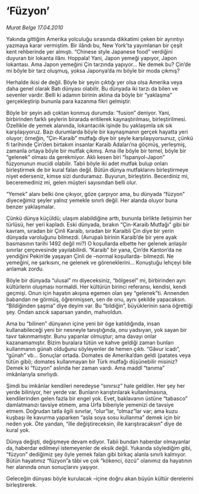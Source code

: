 # ‘Füzyon’

*Murat Belge 17.04.2010*

<div class="yazi"><p>Yakında gittiğim Amerika yolculuğu sırasında dikkatimi çeken bir ayrıntıyı yazmaya karar vermiştim. Bir ilândı bu, New York’ta yayımlanan bir çeşit kent rehberinde yer almıştı. “Chinese style Japanese food” verdiğini duyuran bir lokanta ilânı. Hoppala! Yani, Japon yemeği yapıyor, Japon lokantası. Ama Japon yemeğini Çin tarzında yapıyor... Ne demek bu? Çin’de mi böyle bir tarz oluşmuş, yoksa Japonya’da mı böyle bir moda çıkmış?</p>
<p>Herhalde ikisi de değil. Böyle bir şeyin çıktığı yer olsa olsa Amerika veya daha genel olarak Batı dünyası olabilir. Bu dünyada iki tarzı da bilen ve sevenler vardır. Belli ki adamın birinin aklına da böyle bir “yaklaşma” gerçekleştirip bununla para kazanma fikri gelmiştir.</p>
<p>Böyle bir şeyin adı çoktan konmuş durumda: “fusion” deniyor. Yani, birbirinden farklı şeylerin birarada eritilerek kaynaştırılması, birleştirilmesi. Özellikle de yemek alanında, lokantacılık işinde bu yaklaşımla sık sık karşılaşıyoruz. Bazı durumlarda böyle bir kaynaşmanın gerçek hayatta yeri oluyor; örneğin, “Çin-Karaib” mutfağı diye bir şeyle karşılaşıyorsunuz, çünkü fi tarihinde Çin’den birtakım insanlar Karaib Adaları’na göçmüş, yerleşmiş, zamanla ortaya böyle bir mutfak çıkmış. Ama ille böyle bir temel, böyle bir “gelenek” olması da gerekmiyor. Aklı kesen biri “İspanyol-Japon” füzyonunun mucidi olabilir. Tabii böyle iki adet mutfak bulup onları birleştirmek de bir kural falan değil. Bütün dünya mutfaklarını birleştirmeye niyet ederseniz, kimse sizi durduramaz. Buyurun, birleştirin. Becerdiniz mi, beceremediniz mi, gelen müşteri sayısından belli olur.</p>
<p>“Yemek” alanı belki öne çıkıyor, göze çarpıyor ama, bu dünyada “füzyon” diyeceğimiz şeyler yalnız yemekle sınırlı değil. Her alanda oluyor buna benzer yaklaşmalar.</p>
<p>Çünkü dünya küçüldü; ulaşım alabildiğine arttı, bununla birlikte iletişimin her türlüsü, her yeri kapladı. Eski dünyada, bırakın “Çin-Karaib Mutfağı” gibi bir kavram, sıradan bir Çinli Karaib, sıradan bir Karaibli Çin diye bir yerin dünyada varoluğunu bilmezdi. (Avrupalı birinin Karaib’de bir yere ayak basmasının tarihi 1492 değil mi?) O koşullarda elbette her gelenek anlaşılır sınırlar çerçevesinde yayılabilirdi. “Karaib” bir yana, Çin’de Kanton’da ne yendiğini Pekin’de yaşayan Çinli de –normal koşullarda- bilmezdi. Ne yemeğini, ne şarkısını, ne gelenek ve göreneklerini... Konuştuğu lehçeyi bile anlamak zordu.</p>
<p>Böyle bir dünyada “ulusal” mı diyeceksiniz, “bölgesel” mi, birbirinden ayrı kültürlerin oluşması normaldi. Her kültürün birinci referansı, kendisi, kendi geçmişi. Onun için hayatın akışına egemen olan şey “gelenek”ti. Annenden babandan ne görmüş, öğrenmişsen, sen de onu, aynı şekilde yapacaksın. “Bildiğinden şaşma” diye deyim var. Bu “bildiğin”, büyüklerinin sana öğrettiği şey. Ondan azıcık saparsan yandın, mahvoldun.</p>
<p>Ama bu “bilinen” dünyanın içine yeni bir öge katıldığında, insan kullanabileceği yeni bir nesneyle tanıştığında, onu yadsıyan, yok sayan bir tavır takınmamıştır. Bunu yapanlar olmuştur; ama davayı onlar kazanamamıştır. Bizim buralara tütün ve kahve geldiği zaman bunları kullanmanın günah olduğunu söyleyenler de hemen çıktı. “Gâvur icadı”, “günah” vb... Sonuçlar ortada. Domates de Amerika’dan geldi (patates veya tütün gibi); domates kullanmayan bir Türk mutfağı düşünebilir misiniz? Demek ki “füzyon” aslında her zaman vardı. Ama maddî “tanıma” imkânlarıyla sınırlıydı.</p>
<p>Şimdi bu imkânlar kendileri neredeyse “sınırsız” hale geldiler. Her şey her yerde biliniyor, her yerde var. Bunların karıştırılarak kullanılmasına, kendilerinden gelen fazla bir engel yok. Evet, baklavanın üstüne “tabasco” damlatmanızı tavsiye etmem, ama Urfa biberiyle yemenizi de tavsiye etmem. Doğrudan tatla ilgili sınırlar, “olur”lar, “olmaz”lar var; ama kuzu kuşbaşı ile kavurma yaparken “asla soya sosu kullanma” demek için bir neden yok. Öte yandan, “ille değiştireceksin, ille karıştıracaksın” diye de kural yok.</p>
<p>Dünya değişti, değişmeye devam ediyor. Tabii bundan haberdar olmayanlar da, haberdar edilmeyi istemeyenler de eksik değil. Yukarıda söylediğim gibi, “füzyon” dediğimiz şey öyle yemek falan gibi birkaç alanla sınırlı kalmıyor. Bütün hayatımız “füzyon”a tâbi ve çok “kökenci, özcü” olanımız da hayatının her alanında onun sonuçlarını yaşıyor.</p>
<p>Geleceğin dünyası böyle kurulacak –içine doğru akan büyün kültür derelerini birleştirerek.</p></div>
